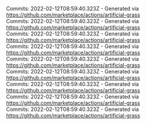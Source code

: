 Commits: 2022-02-12T08:59:40.323Z - Generated via https://github.com/marketplace/actions/artificial-grass
<br>
Commits: 2022-02-12T08:59:40.323Z - Generated via https://github.com/marketplace/actions/artificial-grass
<br>
Commits: 2022-02-12T08:59:40.323Z - Generated via https://github.com/marketplace/actions/artificial-grass
<br>
Commits: 2022-02-12T08:59:40.323Z - Generated via https://github.com/marketplace/actions/artificial-grass
<br>
Commits: 2022-02-12T08:59:40.323Z - Generated via https://github.com/marketplace/actions/artificial-grass
<br>
Commits: 2022-02-12T08:59:40.323Z - Generated via https://github.com/marketplace/actions/artificial-grass
<br>
Commits: 2022-02-12T08:59:40.323Z - Generated via https://github.com/marketplace/actions/artificial-grass
<br>
Commits: 2022-02-12T08:59:40.323Z - Generated via https://github.com/marketplace/actions/artificial-grass
<br>
Commits: 2022-02-12T08:59:40.323Z - Generated via https://github.com/marketplace/actions/artificial-grass
<br>
